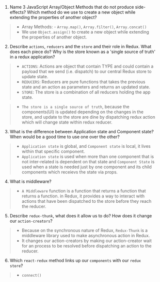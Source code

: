 1. Name 3 JavaScript Array/Object Methods that do not produce side-effects? Which method do we use to create a new object while extending the properties of another object?

  >- Array Methods:
    - `Array.map()`, `Array.filter()`, `Array.concat()`
  >- We use `Object.assign()` to create a new object while extending the properties of another object.


2. Describe `actions`, `reducers` and the `store` and their role in Redux. What does each piece do? Why is the store known as a 'single source of truth' in a redux application?

  >- `ACTIONS`: Actions are object that contain TYPE and could contain a payload that we send (i.e. dispatch) to our central Redux store to update state.
  >- `REDUCERS`: Reducers are pure functions that takes the previous state and an action as parameters and returns an updated state.
  >- `STORE`: The store is a combination of all reducers holding the app state.

  >- `The store is a single source of truth`, because the components(UI) is updated depending on the changes in the store, and update to the store are dine by dispatching redux action which will change state within redux reducer. 

3. What is the difference between Application state and Component state? When would be a good time to use one over the other?
  
  >- `Application state` is global, and `Component state` is local, it lives within that specific component.
  >- `Application state` is used when more than one component that is not inter-related is dependent on that state and `Component State` is used when a state is needed just by one component and its child components which receievs the state via props.

4. What is middleware?

  >- `A Middleware` function is a function that returns a function that returns a function. in Redux, it provides a way to interact with actions that have been dispatched to the store before they reach the reducer.


5. Describe `redux-thunk`, what does it allow us to do? How does it change our `action-creators`?
  
  >- Because on the synchronous nature of Redux, `Redux-Thunk` is a middleware library used to make asynchronous action in Redux.
  >- It changes our action-creators by making our action-creator wait for an process to be resolved before dispatching an action to the reducer.

6. Which `react-redux` method links up our `components` with our `redux store`?
  
  >- `connect()`
